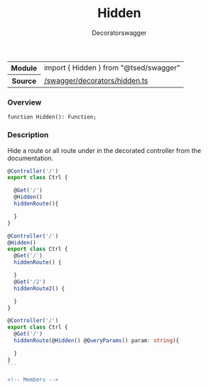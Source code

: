 
<header class="symbol-info-header"><h1 id="hidden">Hidden</h1><label class="symbol-info-type-label decorator">Decorator</label><label class="api-type-label swagger" title="swagger">swagger</label></header>
<!-- summary -->
<section class="symbol-info"><table class="is-full-width"><tbody><tr><th>Module</th><td><div class="lang-typescript"><span class="token keyword">import</span> { Hidden }&nbsp;<span class="token keyword">from</span>&nbsp;<span class="token string">"@tsed/swagger"</span></div></td></tr><tr><th>Source</th><td><a href="https://github.com/Romakita/ts-express-decorators/blob/v4.13.4/src//swagger/decorators/hidden.ts#L0-L0">/swagger/decorators/hidden.ts</a></td></tr></tbody></table></section>
<!-- overview -->


### Overview


<pre><code class="typescript-lang ">function <span class="token function">Hidden</span><span class="token punctuation">(</span><span class="token punctuation">)</span><span class="token punctuation">:</span> Function<span class="token punctuation">;</span></code></pre>


<!-- Parameters -->

<!-- Description -->


### Description

Hide a route or all route under in the decorated controller from the documentation.

````typescript
@Controller('/')
export class Ctrl {

  @Get('/')
  @Hidden()
  hiddenRoute(){

  }
}

@Controller('/')
@Hidden()
export class Ctrl {
  @Get('/')
  hiddenRoute() {

  }
  @Get('/2')
  hiddenRoute2() {

  }
}

@Controller('/')
export class Ctrl {
  @Get('/')
  hiddenRoute(@Hidden() @QueryParams() param: string){

  }
}
```

<!-- Members -->

